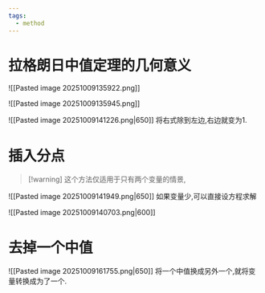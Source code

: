 ```yaml
---
tags:
  - method
---
```

# 拉格朗日中值定理的几何意义


![[Pasted image 20251009135922.png]]

![[Pasted image 20251009135945.png]]

![[Pasted image 20251009141226.png|650]]
将右式除到左边,右边就变为1.










# 插入分点
>[!warning] 这个方法仅适用于只有两个变量的情景,

![[Pasted image 20251009141949.png|650]]
如果变量少,可以直接设方程求解


![[Pasted image 20251009140703.png|600]]

# 去掉一个中值
![[Pasted image 20251009161755.png|650]]
将一个中值换成另外一个,就将变量转换成为了一个.


